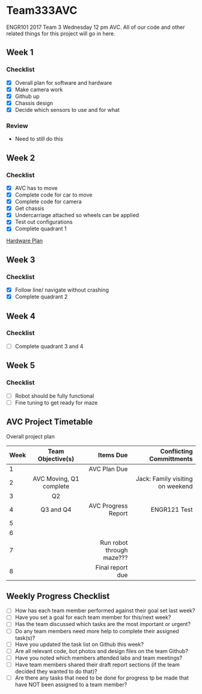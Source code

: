 # Team333AVC
ENGR101 2017 Team 3 Wednesday 12 pm AVC. All of our code and other related things for this project will go in here. 

## Week 1
### Checklist
- [x] Overall plan for software and hardware
- [x] Make camera work
- [x] Github up
- [x] Chassis design
- [x] Decide which sensors to use and for what

### Review
* Need to still do this

## Week 2 
### Checklist
- [x] AVC has to move
- [x] Complete code for car to move
- [x] Complete code for camera
- [x] Get chassis
- [x] Undercarriage attached so wheels can be applied
- [x] Test out configurations
- [x] Complete quadrant 1

[Hardware Plan](HardwarePlanWeek1)

## Week 3 
### Checklist
- [x] Follow line/ navigate without crashing 
- [x] Complete quadrant 2

## Week 4 
### Checklist
- [ ] Complete quadrant 3 and 4

## Week 5 
### Checklist
- [ ] Robot should be fully functional
- [ ] Fine tuning to get ready for maze

## AVC Project Timetable
Overall project plan

| Week  | Team Objective(s)  | Items Due | Conflicting Committments |
| :------------ |:---------------:| ------: | ------: |
| 1   |  | AVC Plan Due | | 
| 2   |AVC Moving, Q1 complete  |  |Jack: Family visiting on weekend |
| 3   |Q2  |  | |
| 4   |Q3 and Q4  |AVC Progress Report  |ENGR121 Test |
| 5   |  |  | |
| 6   |  |  | |
| 7   |  |Run robot through maze???  | |
| 8   |  |Final report due | |

## Weekly Progress Checklist
- [ ] How has each team member performed against their goal set last week?
- [ ] Have you set a goal for each team member for this/next week?
- [ ] Has the team discussed which tasks are the most important or urgent?
- [ ] Do any team members need more help to complete their assigned task(s)?
- [ ] Have you updated the task list on Github this week?
- [ ] Are all relevant code, bot photos and design files on the team Github?
- [ ] Have you noted which members attended labs and team meetings?
- [ ] Have team members shared their draft report sections (if the team decided they wanted to do that)?
- [ ] Are there any tasks that need to be done for progress tp be made that have NOT been assigned to a team member?
